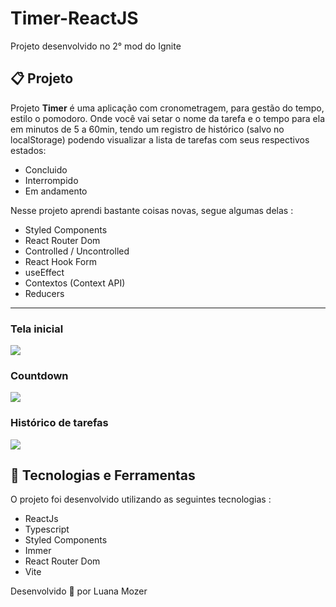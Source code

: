 # Timer-ReactJS
Projeto desenvolvido no 2° mod do Ignite 


## 📋 Projeto

Projeto **Timer** é uma aplicação com cronometragem, para gestão do tempo, estilo o pomodoro. Onde você vai setar o nome da tarefa e o tempo para ela em minutos de 5 a 60min, tendo um registro de histórico (salvo no localStorage) podendo visualizar a lista de tarefas com seus respectivos estados:
- Concluido
- Interrompido 
- Em andamento

Nesse projeto aprendi bastante coisas novas, segue algumas delas :
- Styled Components
- React Router Dom
- Controlled / Uncontrolled 
- React Hook Form
- useEffect
- Contextos (Context API)
- Reducers 

---
<h3>
 <p>Tela inicial</p>
  <img src="https://i.imgur.com/5fPI4YP.png">
  </h3>
  
  <h3>
  <p>Countdown </p>
  <img src="https://i.imgur.com/x8jmBuB.png">
  </h3>
  
  <h3>
   <p>Histórico de tarefas </p>
  <img src="https://i.imgur.com/Cz6CqNY.png"> 
  </h3>
  



## 🚀 Tecnologias e Ferramentas 

O projeto foi desenvolvido utilizando as seguintes tecnologias :

- ReactJs
- Typescript 
- Styled Components
- Immer
- React Router Dom
- Vite



Desenvolvido 💜 por Luana Mozer


